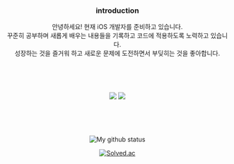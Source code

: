<div align=center>

  ### introduction
   
안녕하세요! 현재 iOS 개발자를 준비하고 있습니다. <br>
꾸준히 공부하며 새롭게 배우는 내용들을 기록하고 코드에 적용하도록 노력하고 있습니다. <br>
성장하는 것을 즐거워 하고 새로운 문제에 도전하면서 부딪히는 것을 좋아합니다. <br>

<br><br><br>
  
<img src="https://img.shields.io/badge/swift-F05138?style=plastic-square&logo=swift&logoColor=white"/></a> <img src="https://img.shields.io/badge/python-3776AB?style=plastic-square&logo=python&logoColor=white"/></a>

<br><br><br>

![My github status](https://github-readme-stats.vercel.app/api?username=vhzkclq0705&show_icons=true&theme=radical) 

<!-- -->

[![Solved.ac](http://mazassumnida.wtf/api/v2/generate_badge?boj=vhzkclq0705)](https://solved.ac/vhzkclq0705)

</div>
